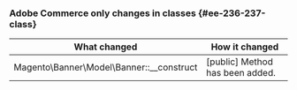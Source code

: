 ### Adobe Commerce only changes in classes {#ee-236-237-class}

| What changed | How it changed |
| --- | --- |
| Magento\Banner\Model\Banner::\_\_construct | [public] Method has been added. |
